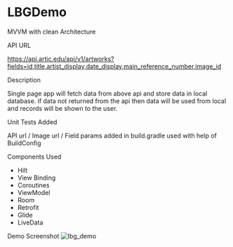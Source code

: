 # LBGDemo

MVVM with clean Architecture

API URL

https://api.artic.edu/api/v1/artworks?fields=id,title,artist_display,date_display,main_reference_number,image_id

Description

Single page app will fetch data from above api and store data in local database. if data not returned from the api then data will be used from local and records will be shown to the user.


Unit Tests Added

API url / Image url / Field params added in build.gradle used with help of BuildConfig

Components Used
- Hilt
- View Binding
- Coroutines
- ViewModel
- Room
- Retrofit
- Glide
- LiveData

Demo Screenshot
![lbg_demo](https://user-images.githubusercontent.com/72606824/211365324-b59db446-5442-4f67-b76b-cf66326d38c8.png)

